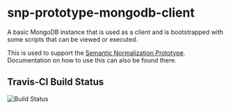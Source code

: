 # snp-prototype-mongodb-client

A basic MongoDB instance that is used as a client and is bootstrapped with some scripts that can be viewed or executed.  

This is used to support the [Semantic Normalization Prototype](https://github.com/jlgrock/snp-prototype).  Documentation on how to use this can also be found there.

Travis-CI Build Status
---------------------
![Build Status](https://travis-ci.org/jlgrock/snp-prototype.svg?branch=master)
